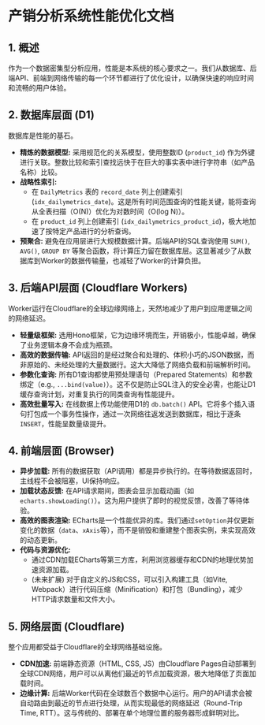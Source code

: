 # 产销分析系统性能优化文档

## 1. 概述

作为一个数据密集型分析应用，性能是本系统的核心要求之一。我们从数据库、后端API、前端到网络传输的每一个环节都进行了优化设计，以确保快速的响应时间和流畅的用户体验。

## 2. 数据库层面 (D1)

数据库是性能的基石。

*   **精炼的数据模型:** 采用规范化的关系模型，使用整数ID (`product_id`) 作为外键进行关联。整数比较和索引查找远快于在巨大的事实表中进行字符串（如产品名称）比较。
*   **战略性索引:**
    *   在 `DailyMetrics` 表的 `record_date` 列上创建索引 (`idx_dailymetrics_date`)。这是所有时间范围查询的性能关键，能将查询从全表扫描（O(N)）优化为对数时间（O(log N)）。
    *   在 `product_id` 列上创建索引 (`idx_dailymetrics_product_id`)，极大地加速了按特定产品进行的分析查询。
*   **预聚合:** 避免在应用层进行大规模数据计算。后端API的SQL查询使用 `SUM()`, `AVG()`, `GROUP BY` 等聚合函数，将计算压力留在数据库层。这显著减少了从数据库到Worker的数据传输量，也减轻了Worker的计算负担。

## 3. 后端API层面 (Cloudflare Workers)

Worker运行在Cloudflare的全球边缘网络上，天然地减少了用户到应用逻辑之间的网络延迟。

*   **轻量级框架:** 选用Hono框架，它为边缘环境而生，开销极小，性能卓越，确保了业务逻辑本身不会成为瓶颈。
*   **高效的数据传输:** API返回的是经过聚合和处理的、体积小巧的JSON数据，而非原始的、未经处理的大量数据行。这大大降低了网络负载和前端解析时间。
*   **参数化查询:** 所有D1查询都使用预处理语句（Prepared Statements）和参数绑定（e.g., `...bind(value)`）。这不仅是防止SQL注入的安全必需，也能让D1缓存查询计划，对重复执行的同类查询有性能提升。
*   **高效批量写入:** 在线数据上传功能使用D1的 `db.batch()` API。它将多个插入语句打包成一个事务性操作，通过一次网络往返发送到数据库，相比于逐条`INSERT`，性能呈数量级提升。

## 4. 前端层面 (Browser)

*   **异步加载:** 所有的数据获取（API调用）都是异步执行的。在等待数据返回时，主线程不会被阻塞，UI保持响应。
*   **加载状态反馈:** 在API请求期间，图表会显示加载动画（如`echarts.showLoading()`）。这为用户提供了即时的视觉反馈，改善了等待体验。
*   **高效的图表渲染:** ECharts是一个性能优异的库。我们通过`setOption`并仅更新变化的数据（`data`、`xAxis`等），而不是销毁和重建整个图表实例，来实现高效的动态更新。
*   **代码与资源优化:**
    *   通过CDN加载ECharts等第三方库，利用浏览器缓存和CDN的地理优势加速资源加载。
    *   (未来扩展) 对于自定义的JS和CSS，可以引入构建工具（如Vite, Webpack）进行代码压缩（Minification）和打包（Bundling），减少HTTP请求数量和文件大小。

## 5. 网络层面 (Cloudflare)

整个应用都受益于Cloudflare的全球网络基础设施。

*   **CDN加速:** 前端静态资源（HTML, CSS, JS）由Cloudflare Pages自动部署到全球CDN网络，用户可以从离他们最近的节点加载资源，极大地降低了页面加载时间。
*   **边缘计算:** 后端Worker代码在全球数百个数据中心运行。用户的API请求会被自动路由到最近的节点进行处理，从而实现最低的网络延迟（Round-Trip Time, RTT）。这与传统的、部署在单个地理位置的服务器形成鲜明对比。
